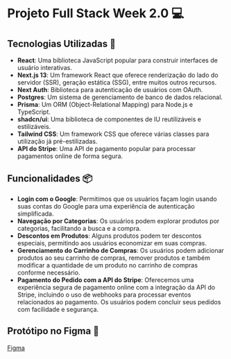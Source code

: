 # Projeto Full Stack Week 2.0 💻

## Tecnologias Utilizadas 🚀

- **React**: Uma biblioteca JavaScript popular para construir interfaces de usuário interativas.
- **Next.js 13**: Um framework React que oferece renderização do lado do servidor (SSR), geração estática (SSG), entre muitos outros recursos.
- **Next Auth**: Biblioteca para autenticação de usuários com OAuth.
- **Postgres**: Um sistema de gerenciamento de banco de dados relacional.
- **Prisma**: Um ORM (Object-Relational Mapping) para Node.js e TypeScript.
- **shadcn/ui**: Uma biblioteca de componentes de IU reutilizáveis e estilizáveis.
- **Tailwind CSS**: Um framework CSS que oferece várias classes para utilização já pré-estilizadas.
- **API do Stripe**: Uma API de pagamento popular para processar pagamentos online de forma segura.

## Funcionalidades 📦

- **Login com o Google**: Permitimos que os usuários façam login usando suas contas do Google para uma experiência de autenticação simplificada.
- **Navegação por Categorias**: Os usuários podem explorar produtos por categorias, facilitando a busca e a compra.
- **Descontos em Produtos**: Alguns produtos podem ter descontos especiais, permitindo aos usuários economizar em suas compras.
- **Gerenciamento do Carrinho de Compras**: Os usuários podem adicionar produtos ao seu carrinho de compras, remover produtos e também modificar a quantidade de um produto no carrinho de compras conforme necessário.
- **Pagamento do Pedido com a API do Stripe**: Oferecemos uma experiência segura de pagamento online com a integração da API do Stripe, incluindo o uso de webhooks para processar eventos relacionados ao pagamento. Os usuários podem concluir seus pedidos com facilidade e segurança.

## Protótipo no Figma 🎨
[Figma](https://www.figma.com/file/Y8jmabSZXxAobeUJQdI4bm/FSW-Store-%5BLive%5D?type=design&mode=design&t=JoIB87O9jkqADxpN-1)
